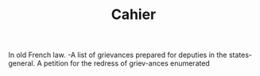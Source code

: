 ---
title: Cahier
letter: C
permalink: "/definitions/bld-cahier.html"
body: In old French law. -A list of grievances prepared for deputies in the states-general.
  A petition for the redress of griev-ances enumerated
published_at: '2018-07-07'
source: Black's Law Dictionary 2nd Ed (1910)
layout: post
---